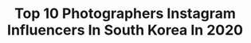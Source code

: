 ---
title: Top 10 Photographers Instagram Influencers In South Korea In 2020
description: >-
  Find top photographers Instagram influencers in South Korea in 2020. Most popular hashtags: #leicam7 #ektar100 #adobepartner.
platform: Instagram
hits: 94
text_top: Discover the most popular Instagram influencers on inBeat.
text_bottom: Our search engine has 94 Instagram influencers like this in South Korea for you to work with.
profiles:
  - username: "sangmi_an_"
    fullname: >-
      Sangmi An
    bio: >-
      Photographer
    location: "South Korea"
    followers: 16722
    engagement: 631
    commentsToLikes: 0.012987
    id: ck0u20tpiyi1k0i19rguv83rr
    verified: false
    hashtags: "#avenuelmagazine"
  - username: "moveh_"
    fullname: >-
      무브
    bio: >-
      Photographer
    location: "South Korea"
    followers: 11191
    engagement: 775
    commentsToLikes: 0.027912
    id: ck8sy8bbek2rw0j78ijzovwzw
    verified: false
    hashtags: ""
  - username: "hbnam"
    fullname: >-
      Nam
    bio: >-
      photographer
    location: "South Korea"
    followers: 30346
    engagement: 193
    commentsToLikes: 0.006612
    id: ck5q54tsfrdxv0i117yflwmud
    verified: false
    hashtags: ""
  - username: "gurum.soda"
    fullname: >-
      구름소다
    bio: >-
      - 빈티지한, 때로는 영화같은 순간 Photographer (Female) 모든문의 DM
    location: "South Korea"
    followers: 9459
    engagement: 920
    commentsToLikes: 0.052784
    id: ckaoxo7ite37e0i78a734xelb
    verified: false
    hashtags: ""
  - username: "i_snap_u"
    fullname: >-
      아이스냅유(스냅)
    bio: >-
      ᴾᴴᴼᵀᴼᴳᴿᴬᴾᴴᴱᴿ . . ‘당신의 아름다운 순간을 함께해요’ 웨딩 @i_wedding_u 필름 @i_film__u 일반인 유료촬영 문의 아래 링크 클릭 👇🏻
    location: "South Korea"
    followers: 61685
    engagement: 510
    commentsToLikes: 0.027499
    id: ck5zrpp5gx17s0i14jg4ei1o8
    verified: false
    hashtags: ""
  - username: "s.napdog"
    fullname: >-
      냅독
    bio: >-
      문의✉️cberry5@naver.com Photographer based in korea🇰🇷 Studio @raichee_kitsch
    location: "South Korea"
    followers: 41405
    engagement: 743
    commentsToLikes: 0.011946
    id: ck0tufuu46z0e0i19iffwlvpo
    verified: false
    hashtags: ""
  - username: "colordream00"
    fullname: >-
      예담 YEDAM 🎬
    bio: >-
      Photographer / Video / Film & Film
    location: "South Korea"
    followers: 19585
    engagement: 980
    commentsToLikes: 0.007798
    id: ck14k1rwfnakw0i19q8044wmy
    verified: false
    hashtags: ""
  - username: "rye_whiskey"
    fullname: >-
      ᴊᴏɴɢᴡᴏᴏ ᴋɪᴍ
    bio: >-
      :: ᴍᴏᴏᴅʏ ᴊᴏᴜʀɴᴇʏᴇʀ :: Street Photographer & Engineer :: @leica_camera 📍Seoul, Korea.
    location: "South Korea"
    followers: 31712
    engagement: 386
    commentsToLikes: 0.026391
    id: ck0w5w0v05p5d0i19l5h16wcd
    verified: false
    hashtags: "#adobepartner, #leicam10d, #ektar100, #leicam7"
  - username: "shazzainuddin"
    fullname: >-
      Shazz Zainuddin
    bio: >-
      🤦🏻‍♀️ Photographer / Acah YouTuber 📸 @shazzinedine @shazzainuddin2 📞 Work (Eeda) - 014 889 3832 👇 & I make videos ⌚😼🐮
    location: "South Korea"
    followers: 142814
    engagement: 1994
    commentsToLikes: 0.003585
    id: ck6tj160s1tiq0j71ojmeazri
    verified: false
    hashtags: "#wonderfulindonesia, #fromindonesiawithlove, #wondacoffee, #wondaspeakeasycafe"
  - username: "wamel_pic"
    fullname: >-
      워멜
    bio: >-
      Photographer(male) / Seoul . 촬영문의(유료)는 아래 카카오톡 링크로 주세요👋🏻 (서울/제주 웨딩계정 @wamel_snap )
    location: "South Korea"
    followers: 30411
    engagement: 647
    commentsToLikes: 0.014793
    id: ck9wfutpfql910j78vda3xyxk
    verified: false
    hashtags: ""
---